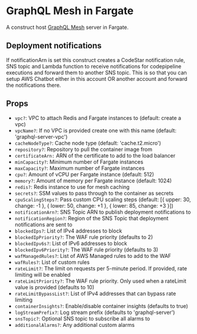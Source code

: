 # GraphQL Mesh in Fargate
A construct host [GraphQL Mesh](https://the-guild.dev/graphql/mesh) server in Fargate. 

## Deployment notifications
If notificationArn is set this construct creates a CodeStar notification rule, SNS topic and Lambda function to receive notifications for codepipeline executions and forward them to another SNS topic. This is so that you can setup AWS Chatbot either in this account OR another account and forward the notifications there. 

## Props

- `vpc?`: VPC to attach Redis and Fargate instances to (default: create a vpc)
- `vpcName?`: If no VPC is provided create one with this name (default: 'graphql-server-vpc')
- `cacheNodeType?`: Cache node type (default: 'cache.t2.micro')
- `repository?`: Repository to pull the container image from 
- `certificateArn:` ARN of the certificate to add to the load balancer
- `minCapacity?`: Minimum number of Fargate instances
- `maxCapacity?`: Maximum number of Fargate instances
- `cpu?`: Amount of vCPU per Fargate instance (default: 512)
- `memory?`: Amount of memory per Fargate instance (default: 1024)
- `redis?`: Redis instance to use for mesh caching
- `secrets?`: SSM values to pass through to the container as secrets
- `cpuScalingSteps?`: Pass custom CPU scaling steps (default: [{ upper: 30, change: -1 }, { lower: 50, change: +1 }, { lower: 85, change: +3 }])
- `notificationArn?`: SNS Topic ARN to publish deployment notifications to
- `notificationRegion?`: Region of the SNS Topic that deployment notifications are sent to
- `blockedIps?`: List of IPv4 addresses to block
- `blockedIpPriority?`: The WAF rule priority (defaults to 2)
- `blockedIpv6s?`: List of IPv6 addresses to block
- `blockedIpv6Priority?`: The WAF rule priority (defaults to 3)
- `wafManagedRules?`: List of AWS Managed rules to add to the WAF
- `wafRules?`: List of custom rules
- `rateLimit?`: The limit on requests per 5-minute period. If provided, rate limiting will be enabled
- `rateLimitPriority?`: The WAF rule priority. Only used when a rateLimit value is provided (defaults to 10)
- `rateLimitBypassList?`: List of IPv4 addresses that can bypass rate limiting
- `containerInsights?`: Enable/disable container insights (defaults to true)
- `logStreamPrefix?`: Log stream prefix (defaults to 'graphql-server')
- `snsTopic?`: Optional SNS topic to subscribe all alarms to
- `additionalAlarms?`: Any additional custom alarms
